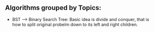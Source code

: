 ## Algorithms grouped by Topics:
 * BST --> Binary Search Tree: Basic idea is divide and conquer, that is how to split original probelm down to its left and right children.
